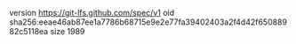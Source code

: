 version https://git-lfs.github.com/spec/v1
oid sha256:eeae46ab87ee1a7786b68715e9e2e77fa39402403a2f4d42f65088982c5118ea
size 1989
